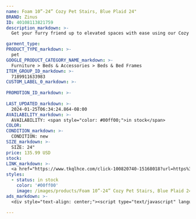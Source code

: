 ```yaml
---
name: Foam 10”-24” Cozy Pet Stairs, Blue Plaid 24"
BRAND: Zinus
ID: 40108113821759
description_markdown: >-
  Get your furry friend up to elevated spaces with ease using our Cozy Pet Stairs. With a high-density CertiPUR® US Certified foam interior, these stairs provide support and durability for pets of all sizes. The removable and washable comfort cover ensures its easy to clean any mishaps.

garment_type:
PRODUCT_TYPE_markdown: >-
  pet
GOOGLE_PRODUCT_CATEGORY_NAME_markdown: >-
  Furniture > Beds & Accessories > Beds & Bed Frames
ITEM_GROUP_ID_markdown: >-
  7189911633983
CUSTOM_LABEL_0_markdown: >-
  
PROMOTION_ID_markdown: >-
  
LAST_UPDATED_markdown: >-
  2024-01-25T06:34:24.864-08:00
AVAILABILITY_markdown: >-
  AVAILABILITY: <span style="color: #00ff00;">in stock</span>
COLOR:
CONDITION_markdown: >-
  CONDITION: new
SIZE_markdown: >-
  SIZE: 24"
price: 135.99 USD
stock: 
LINK_markdown: >-
  <a href="https://www.tkqlhce.com/click-100820740-15168018?url=https%3A%2F%2Fwww.zinus.com%2Fproducts%2Ffoam-10-24-cozy-pet-stairs-blue-plaid%3Fvariant%3D40108113821759" target="_blank" style="display: inline-block; padding: 10px 20px; font-size: 16px; text-align: center; text-decoration: none; cursor: pointer; border: 1px solid #3498db; color: #3498db; background-color: #fff; border-radius: 5px; transition: background-color 0.3s;">Go to Product</a>
styles:
  - status: in stock
    color: '#00ff00'
    image: /images/products/Foam 10”-24” Cozy Pet Stairs, Blue Plaid 24_/Artboard_77.jpg
ads_markdown: >-
  <div style="text-align: center;"><script type="text/javascript" language="javascript" src="https://www.anrdoezrs.net/placeholder-52386694?target=_top&mouseover=N"></script></div>

---
```

